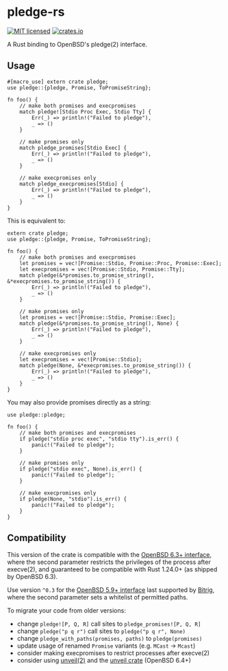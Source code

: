# pledge-rs

[![MIT licensed](https://img.shields.io/badge/license-MIT-blue.svg)](./LICENSE)
[![crates.io](http://meritbadge.herokuapp.com/pledge)](https://crates.io/crates/pledge)

A Rust binding to OpenBSD's pledge(2) interface.

## Usage

    #[macro_use] extern crate pledge;
    use pledge::{pledge, Promise, ToPromiseString};

    fn foo() {
        // make both promises and execpromises
        match pledge![Stdio Proc Exec, Stdio Tty] {
            Err(_) => println!("Failed to pledge"),
            _ => ()
        }

        // make promises only
        match pledge_promises[Stdio Exec] {
            Err(_) => println!("Failed to pledge"),
            _ => ()
        }

        // make execpromises only
        match pledge_execpromises[Stdio] {
            Err(_) => println!("Failed to pledge"),
            _ => ()
        }
    }

This is equivalent to:

    extern crate pledge;
    use pledge::{pledge, Promise, ToPromiseString};

    fn foo() {
        // make both promises and execpromises
        let promises = vec![Promise::Stdio, Promise::Proc, Promise::Exec];
        let execpromises = vec![Promise::Stdio, Promise::Tty];
        match pledge(&*promises.to_promise_string(), &*execpromises.to_promise_string()) {
            Err(_) => println!("Failed to pledge"),
            _ => ()
        }

        // make promises only
        let promises = vec![Promise::Stdio, Promise::Exec];
        match pledge(&*promises.to_promise_string(), None) {
            Err(_) => println!("Failed to pledge"),
            _ => ()
        }

        // make execpromises only
        let execpromises = vec![Promise::Stdio];
        match pledge(None, &*execpromises.to_promise_string()) {
            Err(_) => println!("Failed to pledge"),
            _ => ()
        }
    }

You may also provide promises directly as a string:

    use pledge::pledge;

    fn foo() {
        // make both promises and execpromises
        if pledge("stdio proc exec", "stdio tty").is_err() {
            panic!("Failed to pledge");
        }

        // make promises only
        if pledge("stdio exec", None).is_err() {
            panic!("Failed to pledge");
        }

        // make execpromises only
        if pledge(None, "stdio").is_err() {
            panic!("Failed to pledge");
        }
    }

## Compatibility

This version of the crate is compatible with the [OpenBSD 6.3+ interface], where
the second parameter restricts the privileges of the process after execve(2),
and guaranteed to be compatible with Rust 1.24.0+ (as shipped by OpenBSD 6.3).

Use version `^0.3` for the [OpenBSD 5.9+ interface] last supported by [Bitrig],
where the second parameter sets a whitelist of permitted paths.

To migrate your code from older versions:

* change `pledge![P, Q, R]` call sites to `pledge_promises![P, Q, R]`
* change `pledge("p q r")` call sites to `pledge("p q r", None)`
* change `pledge_with_paths(promises, paths)` to `pledge(promises)`
* update usage of renamed `Promise` variants (e.g. `MCast` → `Mcast`)
* consider making execpromises to restrict processes after execve(2)
* consider using [unveil(2)] and the [unveil crate] (OpenBSD 6.4+)

[OpenBSD 6.3+ interface]: https://man.openbsd.org/OpenBSD-6.3/pledge.2
[OpenBSD 5.9+ interface]: https://man.openbsd.org/OpenBSD-5.9/pledge.2
[Bitrig]: https://www.bitrig.org
[unveil(2)]: https://man.openbsd.org/OpenBSD-6.4/unveil.2
[unveil crate]: https://crates.io/crates/unveil
